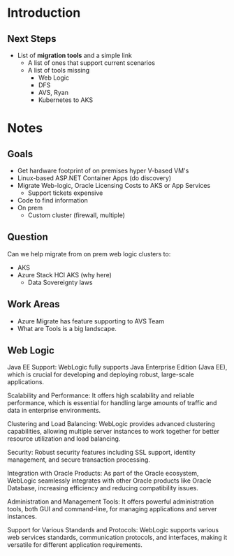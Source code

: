 
# Introduction

## Next Steps

- List of **migration tools** and a simple link
  - A list of ones that support current scenarios
  - A list of tools missing
    - Web Logic
    - DFS
    - AVS, Ryan
    - Kubernetes to AKS


# Notes

## Goals

- Get hardware footprint of on premises hyper V-based VM's
- Linux-based ASP.NET Container Apps (do discovery)
- Migrate Web-logic, Oracle Licensing Costs to AKS or App Services
  - Support tickets expensive
- Code to find information
- On prem
  - Custom cluster (firewall, multiple)

## Question

Can we help migrate from on prem web logic clusters to:
- AKS
- Azure Stack HCI AKS (why here)
    - Data Sovereignty laws

## Work Areas

- Azure Migrate has feature supporting to AVS Team
- What are 
Tools is a big landscape. 

## Web Logic
Java EE Support: WebLogic fully supports Java Enterprise Edition (Java EE), which is crucial for developing and deploying robust, large-scale applications.

Scalability and Performance: It offers high scalability and reliable performance, which is essential for handling large amounts of traffic and data in enterprise environments.

Clustering and Load Balancing: WebLogic provides advanced clustering capabilities, allowing multiple server instances to work together for better resource utilization and load balancing.

Security: Robust security features including SSL support, identity management, and secure transaction processing.

Integration with Oracle Products: As part of the Oracle ecosystem, WebLogic seamlessly integrates with other Oracle products like Oracle Database, increasing efficiency and reducing compatibility issues.

Administration and Management Tools: It offers powerful administration tools, both GUI and command-line, for managing applications and server instances.

Support for Various Standards and Protocols: WebLogic supports various web services standards, communication protocols, and interfaces, making it versatile for different application requirements.
  
